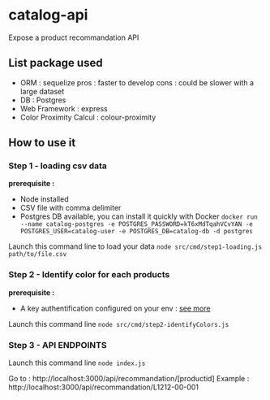 # catalog-api
Expose a product recommandation API

## List package used
- ORM : sequelize
pros : faster to develop
cons : could be slower with a large dataset
- DB : Postgres
- Web Framework : express
- Color Proximity Calcul : colour-proximity

## How to use it

### Step 1 - loading csv data
**prerequisite :**
- Node installed
- CSV file with comma delimiter
- Postgres DB available, you can install it quickly with Docker `docker run --name catalog-postgres -e POSTGRES_PASSWORD=kT6xMdTqahVCvYAN -e POSTGRES_USER=catalog-user -e POSTGRES_DB=catalog-db -d postgres`

Launch this command line to load your data
`node src/cmd/step1-loading.js path/to/file.csv`

### Step 2 - Identify color for each products
**prerequisite :**
- A key authentification configured on your env : [see more](https://cloud.google.com/docs/authentication/getting-started#auth-cloud-implicit-nodejs)

Launch this command line
`node src/cmd/step2-identifyColors.js`


### Step 3 - API ENDPOINTS

Launch this command line
`node index.js`

Go to : http://localhost:3000/api/recommandation/[productid]
Example : http://localhost:3000/api/recommandation/L1212-00-001
